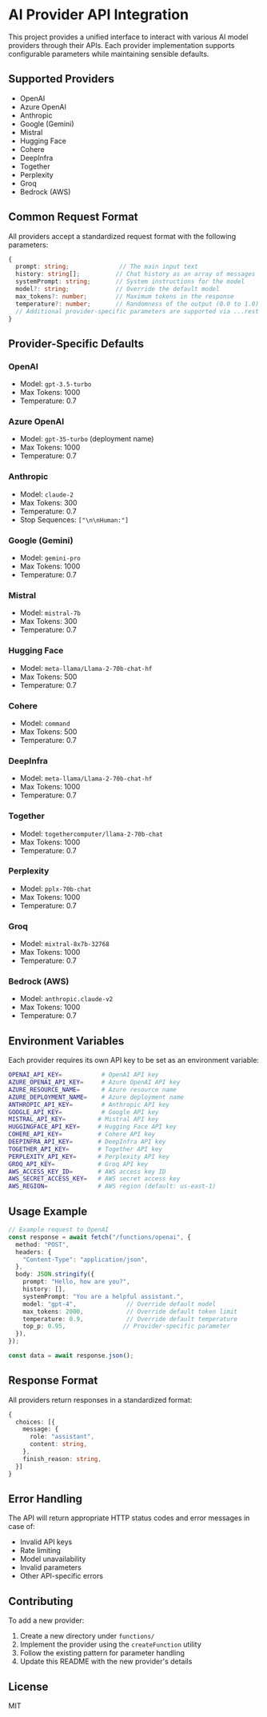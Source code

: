 # AI Provider API Integration

This project provides a unified interface to interact with various AI model providers through their APIs. Each provider implementation supports configurable parameters while maintaining sensible defaults.

## Supported Providers

- OpenAI
- Azure OpenAI
- Anthropic
- Google (Gemini)
- Mistral
- Hugging Face
- Cohere
- DeepInfra
- Together
- Perplexity
- Groq
- Bedrock (AWS)

## Common Request Format

All providers accept a standardized request format with the following parameters:

```typescript
{
  prompt: string;              // The main input text
  history: string[];          // Chat history as an array of messages
  systemPrompt: string;       // System instructions for the model
  model?: string;             // Override the default model
  max_tokens?: number;        // Maximum tokens in the response
  temperature?: number;       // Randomness of the output (0.0 to 1.0)
  // Additional provider-specific parameters are supported via ...rest
}
```

## Provider-Specific Defaults

### OpenAI
- Model: `gpt-3.5-turbo`
- Max Tokens: 1000
- Temperature: 0.7

### Azure OpenAI
- Model: `gpt-35-turbo` (deployment name)
- Max Tokens: 1000
- Temperature: 0.7

### Anthropic
- Model: `claude-2`
- Max Tokens: 300
- Temperature: 0.7
- Stop Sequences: `["\n\nHuman:"]`

### Google (Gemini)
- Model: `gemini-pro`
- Max Tokens: 1000
- Temperature: 0.7

### Mistral
- Model: `mistral-7b`
- Max Tokens: 300
- Temperature: 0.7

### Hugging Face
- Model: `meta-llama/Llama-2-70b-chat-hf`
- Max Tokens: 500
- Temperature: 0.7

### Cohere
- Model: `command`
- Max Tokens: 500
- Temperature: 0.7

### DeepInfra
- Model: `meta-llama/Llama-2-70b-chat-hf`
- Max Tokens: 1000
- Temperature: 0.7

### Together
- Model: `togethercomputer/llama-2-70b-chat`
- Max Tokens: 1000
- Temperature: 0.7

### Perplexity
- Model: `pplx-70b-chat`
- Max Tokens: 1000
- Temperature: 0.7

### Groq
- Model: `mixtral-8x7b-32768`
- Max Tokens: 1000
- Temperature: 0.7

### Bedrock (AWS)
- Model: `anthropic.claude-v2`
- Max Tokens: 1000
- Temperature: 0.7

## Environment Variables

Each provider requires its own API key to be set as an environment variable:

```bash
OPENAI_API_KEY=           # OpenAI API key
AZURE_OPENAI_API_KEY=     # Azure OpenAI API key
AZURE_RESOURCE_NAME=      # Azure resource name
AZURE_DEPLOYMENT_NAME=    # Azure deployment name
ANTHROPIC_API_KEY=        # Anthropic API key
GOOGLE_API_KEY=           # Google API key
MISTRAL_API_KEY=         # Mistral API key
HUGGINGFACE_API_KEY=     # Hugging Face API key
COHERE_API_KEY=          # Cohere API key
DEEPINFRA_API_KEY=       # DeepInfra API key
TOGETHER_API_KEY=        # Together API key
PERPLEXITY_API_KEY=      # Perplexity API key
GROQ_API_KEY=            # Groq API key
AWS_ACCESS_KEY_ID=       # AWS access key ID
AWS_SECRET_ACCESS_KEY=   # AWS secret access key
AWS_REGION=              # AWS region (default: us-east-1)
```

## Usage Example

```typescript
// Example request to OpenAI
const response = await fetch("/functions/openai", {
  method: "POST",
  headers: {
    "Content-Type": "application/json",
  },
  body: JSON.stringify({
    prompt: "Hello, how are you?",
    history: [],
    systemPrompt: "You are a helpful assistant.",
    model: "gpt-4",              // Override default model
    max_tokens: 2000,            // Override default token limit
    temperature: 0.9,            // Override default temperature
    top_p: 0.95,                // Provider-specific parameter
  }),
});

const data = await response.json();
```

## Response Format

All providers return responses in a standardized format:

```typescript
{
  choices: [{
    message: {
      role: "assistant",
      content: string,
    },
    finish_reason: string,
  }]
}
```

## Error Handling

The API will return appropriate HTTP status codes and error messages in case of:
- Invalid API keys
- Rate limiting
- Model unavailability
- Invalid parameters
- Other API-specific errors

## Contributing

To add a new provider:
1. Create a new directory under `functions/`
2. Implement the provider using the `createFunction` utility
3. Follow the existing pattern for parameter handling
4. Update this README with the new provider's details

## License

MIT
